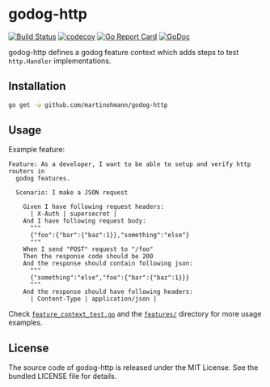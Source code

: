 godog-http
==========

[![Build Status](https://travis-ci.org/martinohmann/godog-http.svg)](https://travis-ci.org/martinohmann/godog-http)
[![codecov](https://codecov.io/gh/martinohmann/godog-http/branch/master/graph/badge.svg)](https://codecov.io/gh/martinohmann/godog-http)
[![Go Report Card](https://goreportcard.com/badge/github.com/martinohmann/godog-http)](https://goreportcard.com/report/github.com/martinohmann/godog-http)
[![GoDoc](https://godoc.org/github.com/martinohmann/godog-http?status.svg)](https://godoc.org/github.com/martinohmann/godog-http)

godog-http defines a godog feature context which adds steps to test `http.Handler` implementations.

Installation
------------

```sh
go get -u github.com/martinohmann/godog-http
```

Usage
-----

Example feature:

```
Feature: As a developer, I want to be able to setup and verify http routers in
  godog features.

  Scenario: I make a JSON request

    Given I have following request headers:
      | X-Auth | supersecret |
    And I have following request body:
      """
      {"foo":{"bar":{"baz":1}},"something":"else"}
      """
    When I send "POST" request to "/foo"
    Then the response code should be 200
    And the response should contain following json:
      """
      {"something":"else","foo":{"bar":{"baz":1}}}
      """
    And the response should have following headers:
      | Content-Type | application/json |
```

Check [`feature_context_test.go`](feature_context_test.go) and the
[`features/`](features/) directory for more usage examples.

License
-------

The source code of godog-http is released under the MIT License. See the bundled
LICENSE file for details.
